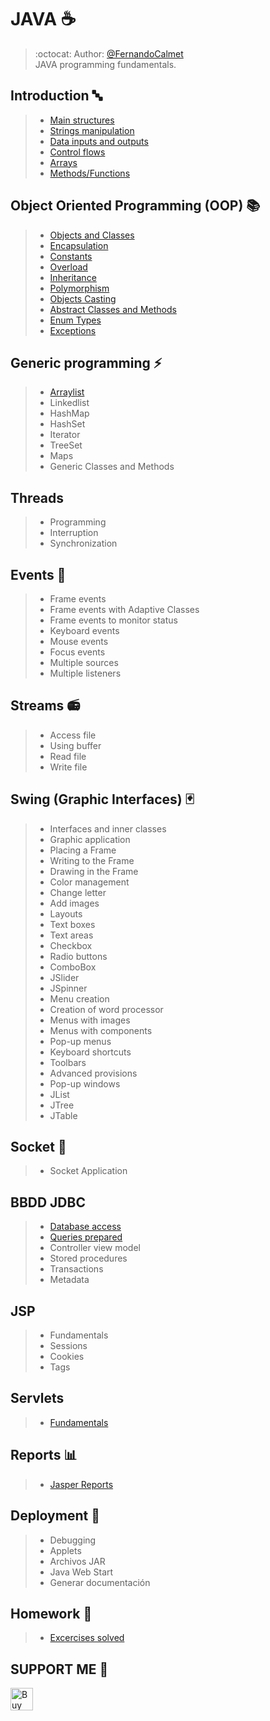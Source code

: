 # JAVA :coffee:
> :octocat: Author: [@FernandoCalmet](https://github.com/FernandoCalmet)  
JAVA programming fundamentals.
  
## Introduction :abc:
> - [Main structures](01-Introduccion/01_EstructurasPrincipales)
> - [Strings manipulation](01-Introduccion/02_ManipulacionCadenas)
> - [Data inputs and outputs](01-Introduccion/03_EntradasSalidasDatos)
> - [Control flows](01-Introduccion/04_FlujoControl)
> - [Arrays](01-Introduccion/05_Arreglos)
> - [Methods/Functions](01-Introduccion/06_Metodos)
  
## Object Oriented Programming (OOP) :books:
> - [Objects and Classes](02-POO/ClasesObjetos/src)
> - [Encapsulation](02-POO/Encapsulamiento/src)
> - [Constants](02-POO/Constantes/src)
> - [Overload](02-POO/Sobrecarga/src)
> - [Inheritance](02-POO/Herencia/src)
> - [Polymorphism](02-POO/Polimorfismo/src)
> - [Objects Casting](02-POO/CastingObjetos/src)
> - [Abstract Classes and Methods](02-POO/ClasesMetodosAbstractos/src)
> - [Enum Types](02-POO/TiposEnumerados/src)
> - [Exceptions](02-POO/Excepciones/src)
  
## Generic programming :zap:
> - [Arraylist](03-GenericProgramming/ArrayList)
> - Linkedlist
> - HashMap
> - HashSet
> - Iterator
> - TreeSet
> - Maps
> - Generic Classes and Methods
  
## Threads
> - Programming
> - Interruption
> - Synchronization
  
## Events :tada:
> - Frame events
> - Frame events with Adaptive Classes
> - Frame events to monitor status
> - Keyboard events
> - Mouse events
> - Focus events
> - Multiple sources
> - Multiple listeners
  
## Streams :radio:
> - Access file
> - Using buffer
> - Read file
> - Write file
  
## Swing (Graphic Interfaces) :black_joker:
> - Interfaces and inner classes
> - Graphic application
> - Placing a Frame
> - Writing to the Frame
> - Drawing in the Frame
> - Color management
> - Change letter
> - Add images
> - Layouts
> - Text boxes
> - Text areas
> - Checkbox
> - Radio buttons
> - ComboBox
> - JSlider
> - JSpinner
> - Menu creation
> - Creation of word processor
> - Menus with images
> - Menus with components
> - Pop-up menus
> - Keyboard shortcuts
> - Toolbars
> - Advanced provisions
> - Pop-up windows
> - JList
> - JTree
> - JTable
  
## Socket :speech_balloon:
> - Socket Application
  
## BBDD JDBC
> - [Database access](09-BBDD-JDBC/BBDD_JDBC/src/Acceso)
> - [Queries prepared](09-BBDD-JDBC/BBDD_JDBC/src/ConsultasPreparadas)
> - Controller view model
> - Stored procedures
> - Transactions
> - Metadata
  
## JSP
> - Fundamentals
> - Sessions
> - Cookies
> - Tags
  
## Servlets
> - [Fundamentals](11-Servlets)

## Reports :bar_chart:
> - [Jasper Reports](12-Reports)
  
## Deployment :rocket:
> - Debugging
> - Applets
> - Archivos JAR
> - Java Web Start
> - Generar documentación

## Homework :scroll:
> - [Excercises solved](00-Homeworks)
  
  
## SUPPORT ME :sparkling_heart:
<a href='https://ko-fi.com/fernandocalmet' target='_blank'>
  <img height='36' style='border:0px;height:36px;' src='https://az743702.vo.msecnd.net/cdn/kofi3.png?v=2' border='0' alt='Buy Me a Coffee at ko-fi.com' />
</a>